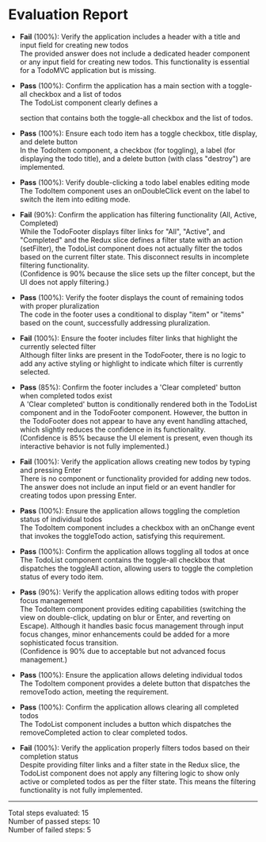 # Evaluation Report

- **Fail** (100%): Verify the application includes a header with a title and input field for creating new todos  
  The provided answer does not include a dedicated header component or any input field for creating new todos. This functionality is essential for a TodoMVC application but is missing.

- **Pass** (100%): Confirm the application has a main section with a toggle-all checkbox and a list of todos  
  The TodoList component clearly defines a <main> section that contains both the toggle-all checkbox and the list of todos.

- **Pass** (100%): Ensure each todo item has a toggle checkbox, title display, and delete button  
  In the TodoItem component, a checkbox (for toggling), a label (for displaying the todo title), and a delete button (with class "destroy") are implemented.

- **Pass** (100%): Verify double-clicking a todo label enables editing mode  
  The TodoItem component uses an onDoubleClick event on the label to switch the item into editing mode.

- **Fail** (90%): Confirm the application has filtering functionality (All, Active, Completed)  
  While the TodoFooter displays filter links for "All", "Active", and "Completed" and the Redux slice defines a filter state with an action (setFilter), the TodoList component does not actually filter the todos based on the current filter state. This disconnect results in incomplete filtering functionality.  
  (Confidence is 90% because the slice sets up the filter concept, but the UI does not apply filtering.)

- **Pass** (100%): Verify the footer displays the count of remaining todos with proper pluralization  
  The code in the footer uses a conditional to display "item" or "items" based on the count, successfully addressing pluralization.

- **Fail** (100%): Ensure the footer includes filter links that highlight the currently selected filter  
  Although filter links are present in the TodoFooter, there is no logic to add any active styling or highlight to indicate which filter is currently selected.

- **Pass** (85%): Confirm the footer includes a 'Clear completed' button when completed todos exist  
  A 'Clear completed' button is conditionally rendered both in the TodoList component and in the TodoFooter component. However, the button in the TodoFooter does not appear to have any event handling attached, which slightly reduces the confidence in its functionality.  
  (Confidence is 85% because the UI element is present, even though its interactive behavior is not fully implemented.)

- **Fail** (100%): Verify the application allows creating new todos by typing and pressing Enter  
  There is no component or functionality provided for adding new todos. The answer does not include an input field or an event handler for creating todos upon pressing Enter.

- **Pass** (100%): Ensure the application allows toggling the completion status of individual todos  
  The TodoItem component includes a checkbox with an onChange event that invokes the toggleTodo action, satisfying this requirement.

- **Pass** (100%): Confirm the application allows toggling all todos at once  
  The TodoList component contains the toggle-all checkbox that dispatches the toggleAll action, allowing users to toggle the completion status of every todo item.

- **Pass** (90%): Verify the application allows editing todos with proper focus management  
  The TodoItem component provides editing capabilities (switching the view on double-click, updating on blur or Enter, and reverting on Escape). Although it handles basic focus management through input focus changes, minor enhancements could be added for a more sophisticated focus transition.  
  (Confidence is 90% due to acceptable but not advanced focus management.)

- **Pass** (100%): Ensure the application allows deleting individual todos  
  The TodoItem component provides a delete button that dispatches the removeTodo action, meeting the requirement.

- **Pass** (100%): Confirm the application allows clearing all completed todos  
  The TodoList component includes a button which dispatches the removeCompleted action to clear completed todos.

- **Fail** (100%): Verify the application properly filters todos based on their completion status  
  Despite providing filter links and a filter state in the Redux slice, the TodoList component does not apply any filtering logic to show only active or completed todos as per the filter state. This means the filtering functionality is not fully implemented.

---

Total steps evaluated: 15  
Number of passed steps: 10  
Number of failed steps: 5